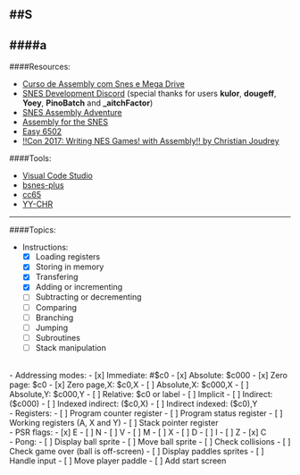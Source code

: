 ##S
---
####a
---
####Resources:
- [Curso de Assembly com Snes e Mega Drive](https://www.youtube.com/playlist?list=PLLFRf_pkM7b6Vi0ehPPovl1gQ5ubHTy5P)
- [SNES Development Discord](https://discord.com/invite/3K2EAFBF84) (special thanks for users **kulor**, **dougeff**, **Yoey**, **PinoBatch** and **_aitchFactor**)
- [SNES Assembly Adventure](https://georgjz.github.io/snesaa01/)
- [Assembly for the SNES](https://ersanio.gitbook.io/assembly-for-the-snes/)
- [Easy 6502](http://skilldrick.github.io/easy6502/)
- [!!Con 2017: Writing NES Games! with Assembly!! by Christian Joudrey](https://www.youtube.com/watch?v=IbS7uEsHV_A)

####Tools:
- [Visual Code Studio](https://code.visualstudio.com/download)
- [bsnes-plus](https://github.com/devinacker/bsnes-plus/releases)
- [cc65](https://cc65.github.io/)
- [YY-CHR](https://www.smwcentral.net/?p=section&a=details&id=4642)
---
####Topics:
- Instructions:
    - [x] Loading registers
    - [x] Storing in memory
    - [x] Transfering
    - [x] Adding or incrementing
    - [ ] Subtracting or decrementing
    - [ ] Comparing
    - [ ] Branching
    - [ ] Jumping
    - [ ] Subroutines
    - [ ] Stack manipulation
<br />
- Addressing modes:
    - [x] Immediate: #$c0
    - [x] Absolute: $c000
    - [x] Zero page: $c0
    - [x] Zero page,X: $c0,X
    - [ ] Absolute,X: $c000,X
    - [ ] Absolute,Y: $c000,Y
    - [ ] Relative: $c0 or label
    - [ ] Implicit
    - [ ] Indirect: ($c000)
    - [ ] Indexed indirect: ($c0,X)
    - [ ] Indirect indexed: ($c0),Y
<br />
- Registers:
    - [ ] Program counter register
    - [ ] Program status register
    - [ ] Working registers (A, X and Y)
    - [ ] Stack pointer register
<br />
- PSR flags:
    - [x] E
    - [ ] N
    - [ ] V
    - [ ] M
    - [ ] X
    - [ ] D
    - [ ] I
    - [ ] Z
    - [x] C
<br />
- Pong:
    - [ ] Display ball sprite
    - [ ] Move ball sprite
    - [ ] Check collisions
    - [ ] Check game over (ball is off-screen)
    - [ ] Display paddles sprites
    - [ ] Handle input
    - [ ] Move player paddle
    - [ ] Add start screen